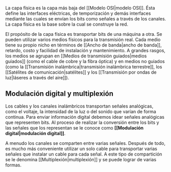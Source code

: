 La capa física es la capa más baja del [[Modelo OSI|modelo OSI]]. Ésta define las interfaces eléctricas, de temporización y demás interfaces mediante las cuales se envían los bits como señales a través de los canales. La capa física es la base sobre la cual se construye la red.

El propósito de la capa física es transportar bits de una máquina a otra. Se pueden utilizar varios medios físicos para la transmisión real. Cada medio tiene su propio nicho en términos de [[Ancho de banda|ancho de banda]], retardo, costo y facilidad de instalación y mantenimiento. A grandes rasgos, los medios se agrupan en [[Medios de transmisión guiados|medios guiados]] (como el cable de cobre y la fibra óptica) y en medios no guiados (como la [[Transmisión inalámbrica|transmisión inalámbrica terrestre]], los [[Satélites de comunicación|satélites]] y los [[Transmisión por ondas de luz|láseres a través del aire]]).


## Modulación digital y multiplexión
Los cables y los canales inalámbricos transportan señales analógicas, como el voltaje, la intensidad de la luz o del sonido que varían de forma continua. Para enviar información digital debemos idear señales analógicas que representen bits. Al proceso de realizar la conversión entre los bits y las señales que los representan se le conoce como **[[Modulación digital|modulación digital]]**.

A menudo los canales se comparten entre varias señales. Después de todo, es mucho más conveniente utilizar un solo cable para transportar varias señales que instalar un cable para cada señal. A este tipo de compartición se le denomina [[Multiplexión|multiplexión]] y se puede lograr de varias formas.